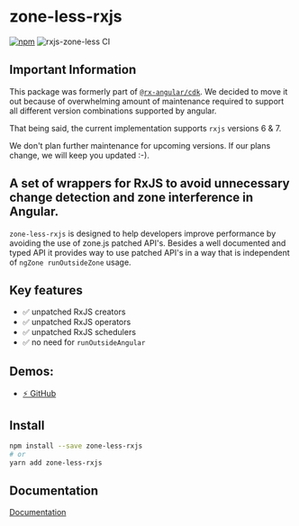 # zone-less-rxjs

[![npm](https://img.shields.io/npm/v/rxjs-zone-less.svg)](https://www.npmjs.com/package/rxjs-zone-less)
![rxjs-zone-less CI](https://github.com/rx-angular/rxjs-zone-less/workflows/rxjs-zone-less%20CI/badge.svg?branch=main)

[//]: # ([![Coverage Status]&#40;https://raw.githubusercontent.com/rx-angular/rx-angular/github-pages/docs/test-coverage/cdk/jest-coverage-badge.svg&#41;]&#40;https://rx-angular.github.io/rx-angular/test-coverage/cdk/lcov-report/index.html&#41;)

## Important Information

This package was formerly part of [`@rx-angular/cdk`](https://www.npmjs.com/package/@rx-angular/cdk).
We decided to move it out because of overwhelming amount of maintenance 
required to support all different version combinations supported by angular.

That being said, the current implementation supports `rxjs` versions 6 & 7. 

We don't plan further maintenance for upcoming versions. If our plans change, we will keep you
updated :-).

## A set of wrappers for RxJS to avoid unnecessary change detection and zone interference in Angular.

`zone-less-rxjs` is designed to help developers improve performance by avoiding the use of zone.js patched API's.
Besides a well documented and typed API it provides way to use patched API's in a way that is independent of `ngZone runOutsideZone` usage.

## Key features

- ✅ unpatched RxJS creators
- ✅ unpatched RxJS operators
- ✅ unpatched RxJS schedulers
- ✅ no need for `runOutsideAngular`

## Demos:

- [⚡ GitHub](https://github.com/BioPhoton/rx-angular-cdk-zone-less)

## Install

```bash
npm install --save zone-less-rxjs
# or
yarn add zone-less-rxjs
```

## Documentation

[Documentation](https://github.com/rx-angular/rxjs-zone-less/tree/main/packages/rxjs-zone-less/docs)
